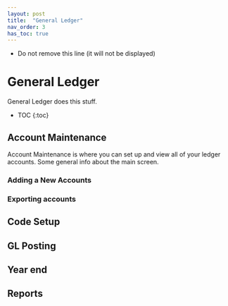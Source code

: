 ```yaml
---
layout: post
title:  "General Ledger"
nav_order: 3
has_toc: true
---
```


* Do not remove this line (it will not be displayed)


# General Ledger
General Ledger does this stuff.

- TOC
{:toc}

## Account Maintenance
Account Maintenance is where you can set up and view all of your ledger accounts. Some general info about the main screen.

### Adding a New Accounts

### Exporting accounts


## Code Setup

## GL Posting

## Year end

## Reports
